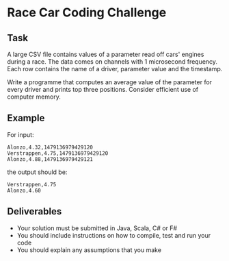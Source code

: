 # Race Car Coding Challenge

## Task

A large CSV file contains values of a parameter read off cars' engines during a race. The data comes on channels with 1 microsecond frequency. Each row contains the name of a driver, parameter value and the timestamp. 

Write a programme that computes an average value of the parameter for every driver and prints top three positions. Consider efficient use of computer memory.

## Example

For input:

```
Alonzo,4.32,1479136979429120
Verstrappen,4.75,1479136979429120
Alonzo,4.88,1479136979429121
```

the output should be:

```
Verstrappen,4.75
Alonzo,4.60
```

## Deliverables

* Your solution must be submitted in Java, Scala, C# or F#
* You should include instructions on how to compile, test and run your code
* You should explain any assumptions that you make
